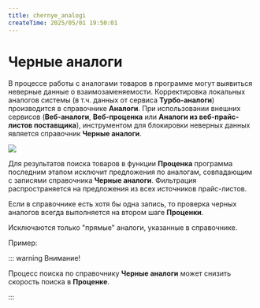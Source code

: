 ```yaml
---
title: chernye_analogi
createTime: 2025/05/01 19:50:01
---
```

# Черные аналоги

В процессе работы с аналогами товаров в программе могут выявиться неверные данные о взаимозаменяемости. Корректировка локальных аналогов системы (в т.ч. данных от сервиса **Турбо-аналоги**) производится в справочнике **Аналоги**. При использовании внешних сервисов (**Веб-аналоги**, **Веб-проценка** или **Аналоги из веб-прайс-листов поставщика**), инструментом для блокировки неверных данных является справочник **Черные аналоги**.

![](Aspose.Words.83ab1c44-6b28-430a-a5f2-4d9e6ba1abd4.964.png)

Для результатов поиска товаров в функции **Проценка** программа последним этапом исключит предложения по аналогам, совпадающим с записями справочника **Черные аналоги**. Фильтрация распространяется на предложения из всех источников прайс-листов.

Если в справочнике есть хотя бы одна запись, то проверка черных аналогов всегда выполняется на втором шаге **Проценки**.

Исключаются только "прямые" аналоги, указанные в справочнике. 

Пример:


::: warning Внимание!

Процесс поиска по справочнику **Черные аналоги** может снизить скорость поиска в **Проценке**.

:::




[ref1]: Aspose.Words.83ab1c44-6b28-430a-a5f2-4d9e6ba1abd4.002.png
[ref2]: Aspose.Words.83ab1c44-6b28-430a-a5f2-4d9e6ba1abd4.004.png
[ref3]: Aspose.Words.83ab1c44-6b28-430a-a5f2-4d9e6ba1abd4.006.png
[ref4]: Aspose.Words.83ab1c44-6b28-430a-a5f2-4d9e6ba1abd4.008.png
[ref5]: Aspose.Words.83ab1c44-6b28-430a-a5f2-4d9e6ba1abd4.010.png
[ref6]: Aspose.Words.83ab1c44-6b28-430a-a5f2-4d9e6ba1abd4.017.png
[ref7]: Aspose.Words.83ab1c44-6b28-430a-a5f2-4d9e6ba1abd4.019.png
[ref8]: Aspose.Words.83ab1c44-6b28-430a-a5f2-4d9e6ba1abd4.021.png
[ref9]: Aspose.Words.83ab1c44-6b28-430a-a5f2-4d9e6ba1abd4.023.png
[ref10]: Aspose.Words.83ab1c44-6b28-430a-a5f2-4d9e6ba1abd4.025.png
[ref11]: Aspose.Words.83ab1c44-6b28-430a-a5f2-4d9e6ba1abd4.027.png
[ref12]: Aspose.Words.83ab1c44-6b28-430a-a5f2-4d9e6ba1abd4.028.png
[ref13]: Aspose.Words.83ab1c44-6b28-430a-a5f2-4d9e6ba1abd4.030.png
[ref14]: Aspose.Words.83ab1c44-6b28-430a-a5f2-4d9e6ba1abd4.033.png
[ref15]: Aspose.Words.83ab1c44-6b28-430a-a5f2-4d9e6ba1abd4.035.png
[ref16]: Aspose.Words.83ab1c44-6b28-430a-a5f2-4d9e6ba1abd4.038.png
[ref17]: Aspose.Words.83ab1c44-6b28-430a-a5f2-4d9e6ba1abd4.043.png
[ref18]: Aspose.Words.83ab1c44-6b28-430a-a5f2-4d9e6ba1abd4.092.png
[ref19]: Aspose.Words.83ab1c44-6b28-430a-a5f2-4d9e6ba1abd4.116.png
[ref20]: Aspose.Words.83ab1c44-6b28-430a-a5f2-4d9e6ba1abd4.135.png
[ref21]: Aspose.Words.83ab1c44-6b28-430a-a5f2-4d9e6ba1abd4.151.png
[ref22]: Aspose.Words.83ab1c44-6b28-430a-a5f2-4d9e6ba1abd4.159.png
[ref23]: Aspose.Words.83ab1c44-6b28-430a-a5f2-4d9e6ba1abd4.215.png
[ref24]: Aspose.Words.83ab1c44-6b28-430a-a5f2-4d9e6ba1abd4.217.png
[ref25]: Aspose.Words.83ab1c44-6b28-430a-a5f2-4d9e6ba1abd4.219.png
[ref26]: Aspose.Words.83ab1c44-6b28-430a-a5f2-4d9e6ba1abd4.221.png
[ref27]: Aspose.Words.83ab1c44-6b28-430a-a5f2-4d9e6ba1abd4.223.png
[ref28]: Aspose.Words.83ab1c44-6b28-430a-a5f2-4d9e6ba1abd4.225.png
[ref29]: Aspose.Words.83ab1c44-6b28-430a-a5f2-4d9e6ba1abd4.227.png
[ref30]: Aspose.Words.83ab1c44-6b28-430a-a5f2-4d9e6ba1abd4.258.png
[ref31]: Aspose.Words.83ab1c44-6b28-430a-a5f2-4d9e6ba1abd4.259.png
[ref32]: Aspose.Words.83ab1c44-6b28-430a-a5f2-4d9e6ba1abd4.260.png
[ref33]: Aspose.Words.83ab1c44-6b28-430a-a5f2-4d9e6ba1abd4.261.png
[ref34]: Aspose.Words.83ab1c44-6b28-430a-a5f2-4d9e6ba1abd4.275.png
[ref35]: Aspose.Words.83ab1c44-6b28-430a-a5f2-4d9e6ba1abd4.276.png
[ref36]: Aspose.Words.83ab1c44-6b28-430a-a5f2-4d9e6ba1abd4.290.png
[ref37]: Aspose.Words.83ab1c44-6b28-430a-a5f2-4d9e6ba1abd4.294.png
[ref38]: Aspose.Words.83ab1c44-6b28-430a-a5f2-4d9e6ba1abd4.295.png
[ref39]: Aspose.Words.83ab1c44-6b28-430a-a5f2-4d9e6ba1abd4.296.png
[ref40]: Aspose.Words.83ab1c44-6b28-430a-a5f2-4d9e6ba1abd4.297.png
[ref41]: Aspose.Words.83ab1c44-6b28-430a-a5f2-4d9e6ba1abd4.298.png
[ref42]: Aspose.Words.83ab1c44-6b28-430a-a5f2-4d9e6ba1abd4.412.png
[ref43]: Aspose.Words.83ab1c44-6b28-430a-a5f2-4d9e6ba1abd4.471.png
[ref44]: Aspose.Words.83ab1c44-6b28-430a-a5f2-4d9e6ba1abd4.528.png
[ref45]: Aspose.Words.83ab1c44-6b28-430a-a5f2-4d9e6ba1abd4.559.png
[ref46]: Aspose.Words.83ab1c44-6b28-430a-a5f2-4d9e6ba1abd4.567.png
[ref47]: Aspose.Words.83ab1c44-6b28-430a-a5f2-4d9e6ba1abd4.615.png
[ref48]: Aspose.Words.83ab1c44-6b28-430a-a5f2-4d9e6ba1abd4.616.png
[ref49]: Aspose.Words.83ab1c44-6b28-430a-a5f2-4d9e6ba1abd4.618.png
[ref50]: Aspose.Words.83ab1c44-6b28-430a-a5f2-4d9e6ba1abd4.621.png
[ref51]: Aspose.Words.83ab1c44-6b28-430a-a5f2-4d9e6ba1abd4.626.png
[ref52]: Aspose.Words.83ab1c44-6b28-430a-a5f2-4d9e6ba1abd4.695.png
[ref53]: Aspose.Words.83ab1c44-6b28-430a-a5f2-4d9e6ba1abd4.701.png
[ref54]: Aspose.Words.83ab1c44-6b28-430a-a5f2-4d9e6ba1abd4.702.png
[ref55]: Aspose.Words.83ab1c44-6b28-430a-a5f2-4d9e6ba1abd4.712.png
[ref56]: Aspose.Words.83ab1c44-6b28-430a-a5f2-4d9e6ba1abd4.721.png
[ref57]: Aspose.Words.83ab1c44-6b28-430a-a5f2-4d9e6ba1abd4.757.png
[ref58]: Aspose.Words.83ab1c44-6b28-430a-a5f2-4d9e6ba1abd4.761.png
[ref59]: Aspose.Words.83ab1c44-6b28-430a-a5f2-4d9e6ba1abd4.774.png
[ref60]: Aspose.Words.83ab1c44-6b28-430a-a5f2-4d9e6ba1abd4.783.png
[ref61]: Aspose.Words.83ab1c44-6b28-430a-a5f2-4d9e6ba1abd4.802.png
[ref62]: Aspose.Words.83ab1c44-6b28-430a-a5f2-4d9e6ba1abd4.909.png
[ref63]: Aspose.Words.83ab1c44-6b28-430a-a5f2-4d9e6ba1abd4.912.png
[ref64]: Aspose.Words.83ab1c44-6b28-430a-a5f2-4d9e6ba1abd4.913.png
[ref65]: Aspose.Words.83ab1c44-6b28-430a-a5f2-4d9e6ba1abd4.914.png
[ref66]: Aspose.Words.83ab1c44-6b28-430a-a5f2-4d9e6ba1abd4.915.png
[ref67]: Aspose.Words.83ab1c44-6b28-430a-a5f2-4d9e6ba1abd4.916.png
[ref68]: Aspose.Words.83ab1c44-6b28-430a-a5f2-4d9e6ba1abd4.917.png
[ref69]: Aspose.Words.83ab1c44-6b28-430a-a5f2-4d9e6ba1abd4.918.png